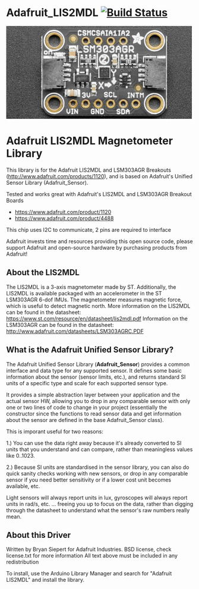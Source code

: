 Adafruit_LIS2MDL [![Build Status](https://travis-ci.com/adafruit/Adafruit_LIS2MDL.svg?branch=master)](https://travis-ci.com/adafruit/Adafruit_LIS2MDL)
================

<a href="https://www.adafruit.com/product/1120"><img src="assets/board.jpg?raw=true" width="500px"></a>

# Adafruit LIS2MDL Magnetometer Library
This library is for the Adafruit LIS2MDL and LSM303AGR Breakouts (http://www.adafruit.com/products/1120), and is based on Adafruit's Unified Sensor Library (Adafruit_Sensor).

Tested and works great with Adafruit's LIS2MDL and LSM303AGR Breakout Boards
* https://www.adafruit.com/product/1120
* https://www.adafruit.com/product/4488

This chip uses I2C to communicate, 2 pins are required to interface

Adafruit invests time and resources providing this open source code, please support Adafruit and open-source hardware by purchasing products from Adafruit!

## About the LIS2MDL ##

The LIS2MDL is a 3-axis magnetometer made by ST. Additionally, the LIS2MDL is available packaged with an accelerometer in the ST LSM303AGR 6-dof IMUs. The magnetometer measures magnetic force, which is useful to detect magnetic north.
More information on the LIS2MDL can be found in the datasheet: https://www.st.com/resource/en/datasheet/lis2mdl.pdf
Information on the LSM303AGR can be found in the datasheet: http://www.adafruit.com/datasheets/LSM303AGRC.PDF

## What is the Adafruit Unified Sensor Library? ##

The Adafruit Unified Sensor Library (**Adafruit_Sensor**) provides a common interface and data type for any supported sensor.  It defines some basic information about the sensor (sensor limits, etc.), and returns standard SI units of a specific type and scale for each supported sensor type.

It provides a simple abstraction layer between your application and the actual sensor HW, allowing you to drop in any comparable sensor with only one or two lines of code to change in your project (essentially the constructor since the functions to read sensor data and get information about the sensor are defined in the base Adafruit_Sensor class).

This is imporant useful for two reasons:

1.) You can use the data right away because it's already converted to SI units that you understand and can compare, rather than meaningless values like 0..1023.

2.) Because SI units are standardised in the sensor library, you can also do quick sanity checks working with new sensors, or drop in any comparable sensor if you need better sensitivity or if a lower cost unit becomes available, etc. 

Light sensors will always report units in lux, gyroscopes will always report units in rad/s, etc. ... freeing you up to focus on the data, rather than digging through the datasheet to understand what the sensor's raw numbers really mean.

## About this Driver ##

Written by Bryan Siepert for Adafruit Industries.
BSD license, check license.txt for more information
All text above must be included in any redistribution

To install, use the Arduino Library Manager and search for "Adafruit LIS2MDL" and install the library.
